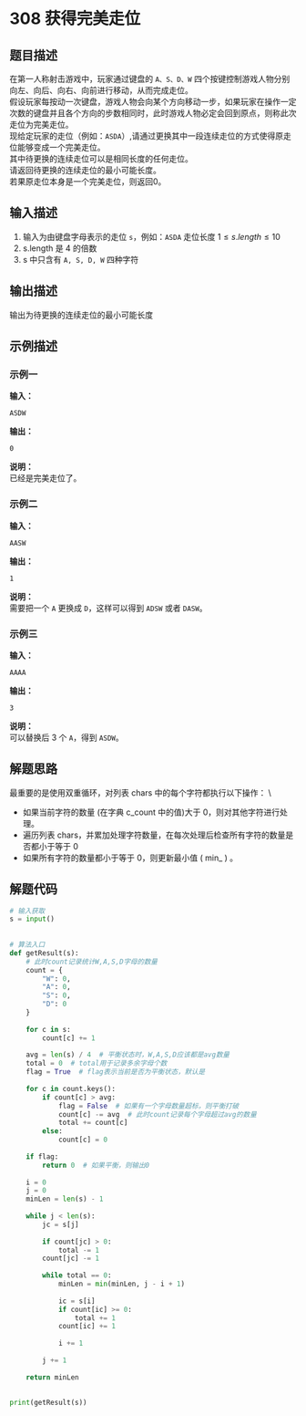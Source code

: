 # 308 获得完美走位

## 题目描述
在第一人称射击游戏中，玩家通过键盘的 `A、S、D、W` 四个按键控制游戏人物分别向左、向后、向右、向前进行移动，从而完成走位。 \
假设玩家每按动一次键盘，游戏人物会向某个方向移动一步，如果玩家在操作一定次数的键盘并且各个方向的步数相同时，此时游戏人物必定会回到原点，则称此次走位为完美走位。 \
现给定玩家的走位（例如：`ASDA`）,请通过更换其中一段连续走位的方式使得原走位能够变成一个完美走位。 \
其中待更换的连续走位可以是相同长度的任何走位。 \
请返回待更换的连续走位的最小可能长度。 \
若果原走位本身是一个完美走位，则返回0。

## 输入描述
1. 输入为由键盘字母表示的走位 `s`，例如：`ASDA`
走位长度 $1≤s.length≤10$ 
2. s.length 是 4 的倍数
3. s 中只含有 `A, S, D, W` 四种字符

## 输出描述
输出为待更换的连续走位的最小可能长度

## 示例描述

### 示例一
**输入：**
```shell
ASDW
```

**输出：**
```shell
0
```

**说明：**  
已经是完美走位了。


### 示例二
**输入：**
```shell
AASW
```

**输出：**
```shell
1
```

**说明：**  
需要把一个 `A` 更换成 `D`，这样可以得到 `ADSW` 或者 `DASW`。

### 示例三
**输入：**
```shell
AAAA
```

**输出：**
```shell
3
```

**说明：**  
可以替换后 3 个 `A`，得到 `ASDW`。

## 解题思路
最重要的是使用双重循环，对列表 chars 中的每个字符都执行以下操作： \
- 如果当前字符的数量 (在字典 c_count 中的值)大于 0，则对其他字符进行处理。
- 遍历列表 chars，并累加处理字符数量，在每次处理后检查所有字符的数量是否都小于等于 0
- 如果所有字符的数量都小于等于 0，则更新最小值 ( min_ ) 。
## 解题代码

```python
# 输入获取
s = input()
 
 
# 算法入口
def getResult(s):
    # 此时count记录统计W,A,S,D字母的数量
    count = {
        "W": 0,
        "A": 0,
        "S": 0,
        "D": 0
    }
 
    for c in s:
        count[c] += 1
 
    avg = len(s) / 4  # 平衡状态时，W,A,S,D应该都是avg数量
    total = 0  # total用于记录多余字母个数
    flag = True  # flag表示当前是否为平衡状态，默认是
 
    for c in count.keys():
        if count[c] > avg:
            flag = False  # 如果有一个字母数量超标，则平衡打破
            count[c] -= avg  # 此时count记录每个字母超过avg的数量
            total += count[c]
        else:
            count[c] = 0
 
    if flag:
        return 0  # 如果平衡，则输出0
 
    i = 0
    j = 0
    minLen = len(s) - 1
 
    while j < len(s):
        jc = s[j]
 
        if count[jc] > 0:
            total -= 1
        count[jc] -= 1
 
        while total == 0:
            minLen = min(minLen, j - i + 1)
 
            ic = s[i]
            if count[ic] >= 0:
                total += 1
            count[ic] += 1
 
            i += 1
 
        j += 1
 
    return minLen
 
 
print(getResult(s))
```